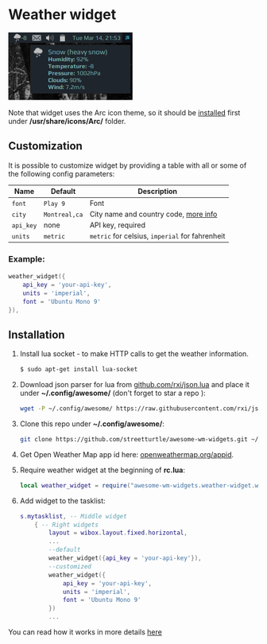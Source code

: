 # Weather widget

![Weather Widget](./weather-widget.png)

Note that widget uses the Arc icon theme, so it should be [installed](https://github.com/horst3180/arc-icon-theme#installation) first under **/usr/share/icons/Arc/** folder.

## Customization

It is possible to customize widget by providing a table with all or some of the following config parameters:

| Name | Default | Description |
|---|---|---|
| `font` | `Play 9` | Font |
| `city` | `Montreal,ca` | City name and country code, [more info](https://openweathermap.org/current) |
| `api_key` | none| API key, required |
| `units` | `metric` | `metric` for celsius, `imperial` for fahrenheit |

### Example:

```lua
weather_widget({
    api_key = 'your-api-key',
    units = 'imperial',
    font = 'Ubuntu Mono 9'
}),
```


## Installation

1. Install lua socket - to make HTTP calls to get the weather information.

    ```bash
    $ sudo apt-get install lua-socket
    ```

1. Download json parser for lua from [github.com/rxi/json.lua](https://github.com/rxi/json.lua) and place it under **~/.config/awesome/** (don't forget to star a repo <i class="fa fa-github-alt"></i> ):

    ```bash
    wget -P ~/.config/awesome/ https://raw.githubusercontent.com/rxi/json.lua/master/json.lua
    ```

1. Clone this repo under **~/.config/awesome/**:

    ```bash
    git clone https://github.com/streetturtle/awesome-wm-widgets.git ~/.config/awesome/
    ```

1.  Get Open Weather Map app id here: [openweathermap.org/appid](https://openweathermap.org/appid).

1. Require weather widget at the beginning of **rc.lua**:

    ```lua
    local weather_widget = require("awesome-wm-widgets.weather-widget.weather")
    ```

1. Add widget to the tasklist:

    ```lua
    s.mytasklist, -- Middle widget
        { -- Right widgets
            layout = wibox.layout.fixed.horizontal,
            ...
            --default
            weather_widget({api_key = 'your-api-key'}),
            --customized
            weather_widget({
                api_key = 'your-api-key',
                units = 'imperial',
                font = 'Ubuntu Mono 9'
            })
            ...
    ```


You can read how it works in more details [here](http://pavelmakhov.com/2017/02/weather-widget-for-awesome-wm)
